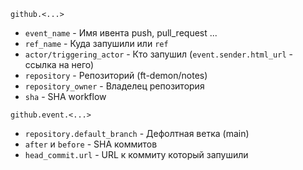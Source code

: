 ```github.<...>```  
- ```event_name``` - Имя ивента push, pull_request ...
- ```ref_name``` - Куда запушили или ```ref```
- ```actor/triggering_actor``` - Кто запушил (```event.sender.html_url``` - ссылка на него)
- ```repository``` - Репозиторий (ft-demon/notes)
- ```repository_owner``` - Владелец репозитория
- ```sha``` - SHA workflow

```github.event.<...>```
- ```repository.default_branch``` - Дефолтная ветка (main)
- ```after``` и ```before``` - SHA коммитов
- ```head_commit.url``` - URL к коммиту который запушили
